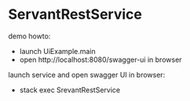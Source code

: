 # ServantRestService

demo howto:
- launch UiExample.main
- open http://localhost:8080/swagger-ui in browser

launch service and open swagger UI in browser:
- stack exec SrevantRestService